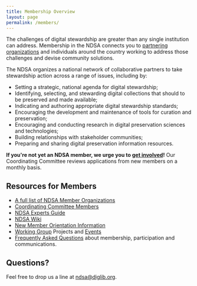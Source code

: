 ```yaml
---
title: Membership Overview
layout: page
permalink: /members/
---
```


The challenges of digital stewardship are greater than any single institution can address. Membership in the NDSA connects you to [partnering organizations](/members-list/) and individuals around the country working to address those challenges and devise community solutions.

The NDSA organizes a national network of collaborative partners to take stewardship action across a range of issues, including by:

- Setting a strategic, national agenda for digital stewardship;
- Identifying, selecting, and stewarding digital collections that should to be preserved and made available;
- Indicating and authoring appropriate digital stewardship standards;
- Encouraging the development and maintenance of tools for curation and preservation;
- Encouraging and conducting research in digital preservation sciences and technologies;
- Building relationships with stakeholder communities;
- Preparing and sharing digital preservation information resources.

**If you're not yet an NDSA member, we urge you to [get involved](/get-involved/)!** Our Coordinating Committee reviews applications from new members on a monthly basis.

## Resources for Members
- [A full list of NDSA Member Organizations](/members-list/)
- [Coordinating Committee Members](/leadership/)
- [NDSA Experts Guide](/experts-guide/)
- [NDSA Wiki](https://wiki.diglib.org/NDSA:Main_Page)
- [New Member Orientation Information](/new-members/)
- [Working Group](/working-groups) Projects and [Events](/meetings-and-events/)
- [Frequently Asked Questions](/faq/) about membership, participation and communications.

## Questions?
Feel free to drop us a line at <ndsa@diglib.org>.
